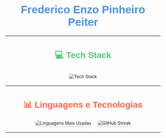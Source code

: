 <div align="center" style="margin: 20px;">
  <h1 style="font-family: 'Arial', sans-serif; font-size: 2.5em; color: #4A90E2;">Frederico Enzo Pinheiro Peiter</h1>
</div>

<hr style="border: 1px solid #ddd; margin: 20px 0;" />

<div align="center">
  <h2 style="font-family: 'Arial', sans-serif; font-size: 2em; color: #50C878;">💻 Tech Stack</h2>
  <img 
    src="https://skillicons.dev/icons?i=java,js,ts,python,c,angular,spring,vue,postgres,github,vscode" 
    alt="Tech Stack" 
    style="margin-top: 10px;"
  />
</div>

<hr style="border: 1px solid #ddd; margin: 20px 0;" />

<div align="center">
  <h2 style="font-family: 'Arial', sans-serif; font-size: 2em; color: #FF6347;">📊 Linguagens e Tecnologias</h2>
  <div style="display: flex; justify-content: center; gap: 20px; flex-wrap: wrap;">
    <img 
      src="https://github-readme-stats.vercel.app/api/top-langs/?username=frederico-enzo&layout=compact&theme=radical" 
      alt="Linguagens Mais Usadas" 
      style="border-radius: 10px; box-shadow: 0 4px 8px rgba(0, 0, 0, 0.1);"
    />
    <img 
      src="https://github-readme-streak-stats.herokuapp.com/?user=frederico-enzo&theme=radical" 
      alt="GitHub Streak" 
      style="border-radius: 10px; box-shadow: 0 4px 8px rgba(0, 0, 0, 0.1);"
    />
  </div>
</div>

<hr style="border: 1px solid #ddd; margin: 20px 0;" />
